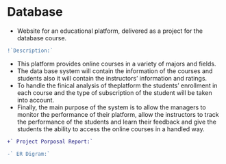 # Database
- Website for an educational platform, delivered as a project for the database course.

```diff
!`Description:`
``` 
- This platform provides online courses in a variety of majors and fields.
- The data base system will contain the information of the courses and students also it will contain the instructors’ information and ratings.
- To handle the finical analysis of theplatform the students’ enrollment in each course and the type of subscription of the student will be taken into account.
- Finally, the main purpose of the system is to allow the managers to monitor the performance of their platform, allow the instructors to track the performance of the students and learn their feedback and give the students the ability to access the online courses in a handled way.
```diff
+` Project Porposal Report:`
```



```diff
-` ER Digram:`
```

